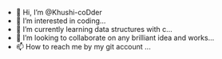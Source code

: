 - 👋 Hi, I’m @Khushi-coDder
- 👀 I’m interested in coding...
- 🌱 I’m currently learning data structures with c...
- 💞️ I’m looking to collaborate on any brilliant idea and works...
- 📫 How to reach me by my git account ...

<!---
Khushi-coDder/Khushi-coDder is a ✨ special ✨ repository because its `README.md` (this file) appears on your GitHub profile.
You can click the Preview link to take a look at your changes.
--->

